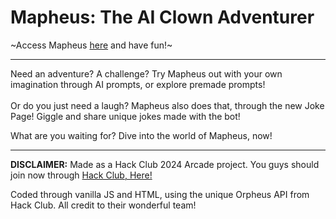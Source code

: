 # Mapheus: The AI Clown Adventurer

~Access Mapheus [here](https://gggalang.github.io/mapheus/) and have fun!~

--------------------------

Need an adventure? A challenge? Try Mapheus out with your own imagination through AI prompts, or explore premade prompts!
<br/>
<br/>
Or do you just need a laugh? Mapheus also does that, through the new Joke Page! Giggle and share unique jokes made with the bot!

What are you waiting for? Dive into the world of Mapheus, now!

--------------------------

**DISCLAIMER:** Made as a Hack Club 2024 Arcade project. You guys should join now through [Hack Club, Here!](https://hackclub.com/arcade/)

Coded through vanilla JS and HTML, using the unique Orpheus API from Hack Club. All credit to their wonderful team!